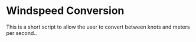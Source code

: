 # Windspeed Conversion

This is a short script to allow the user to convert between knots and meters per second..

